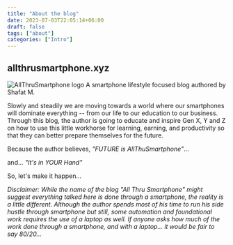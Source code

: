 ```yaml
---
title: "About the blog"
date: 2023-07-03T22:05:14+06:00
draft: false
tags: ["about"]
categories: ["Intro"]
---
```


## allthrusmartphone.xyz
![AllThruSmartphone logo](/images/logos/ATSv2captiontagline.png)
A smartphone lifestyle focused blog authored by Shafat M. 

Slowly and steadily we are moving towards a world where our smartphones will dominate everything -- from our life to our education to our business. Through this blog, the author is going to educate and inspire Gen X, Y and Z on how to use this little workhorse for learning, earning, and productivity so that they can better prepare themselves for the future. 

Because the author believes, *"FUTURE is AllThuSmartphone"*... 

and... *"It's in YOUR Hand"* 

So, let's make it happen...
  


  


*Disclaimer: While the name of the blog "All Thru Smartphone" might suggest everything talked here is done through a smartphone, the reality is a little different. Although the author spends most of his time to run his side hustle through smartphone but still, some automation and foundational work requires the use of a laptop as well. If anyone asks how much of the work done through a smartphone, and with a laptop... it would be fair to say 80/20...*